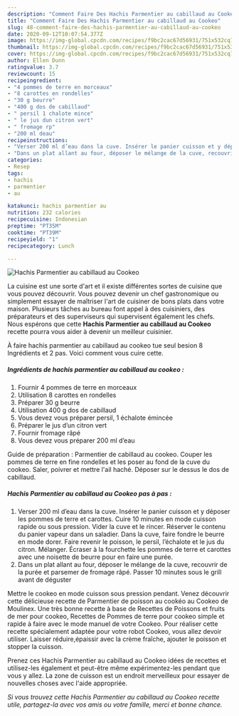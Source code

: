 ```yaml
---
description: "Comment Faire Des Hachis Parmentier au cabillaud au Cookeo"
title: "Comment Faire Des Hachis Parmentier au cabillaud au Cookeo"
slug: 48-comment-faire-des-hachis-parmentier-au-cabillaud-au-cookeo
date: 2020-09-12T10:07:54.377Z
image: https://img-global.cpcdn.com/recipes/f9bc2cac67d56931/751x532cq70/hachis-parmentier-au-cabillaud-au-cookeo-photo-principale-de-la-recette.jpg
thumbnail: https://img-global.cpcdn.com/recipes/f9bc2cac67d56931/751x532cq70/hachis-parmentier-au-cabillaud-au-cookeo-photo-principale-de-la-recette.jpg
cover: https://img-global.cpcdn.com/recipes/f9bc2cac67d56931/751x532cq70/hachis-parmentier-au-cabillaud-au-cookeo-photo-principale-de-la-recette.jpg
author: Ellen Dunn
ratingvalue: 3.7
reviewcount: 15
recipeingredient:
- "4 pommes de terre en morceaux"
- "8 carottes en rondelles"
- "30 g beurre"
- "400 g dos de cabillaud"
- " persil 1 chalote mince"
- " le jus dun citron vert"
- " fromage rp"
- "200 ml deau"
recipeinstructions:
- "Verser 200 ml d’eau dans la cuve. Insérer le panier cuisson et y déposer les pommes de terre et carottes. Cuire 10 minutes en mode cuisson rapide ou sous pression. Vider la cuve et le rincer. Réserver le contenu du panier vapeur dans un saladier. Dans la cuve, faire fondre le beurre en mode dorer. Faire revenir le poisson, le persil, l’échalote et le jus du citron. Mélanger. Écraser à la fourchette les pommes de terre et carottes avec une noisette de beurre pour en faire une purée."
- "Dans un plat allant au four, déposer le mélange de la cuve, recouvrir de la purée et parsemer de fromage râpé. Passer 10 minutes sous le grill avant de déguster"
categories:
- Resep
tags:
- hachis
- parmentier
- au

katakunci: hachis parmentier au 
nutrition: 232 calories
recipecuisine: Indonesian
preptime: "PT35M"
cooktime: "PT39M"
recipeyield: "1"
recipecategory: Lunch

---
```



![Hachis Parmentier au cabillaud au Cookeo](https://img-global.cpcdn.com/recipes/f9bc2cac67d56931/751x532cq70/hachis-parmentier-au-cabillaud-au-cookeo-photo-principale-de-la-recette.jpg)

La cuisine est une sorte d'art et il existe différentes sortes de cuisine que vous pouvez découvrir. Vous pouvez devenir un chef gastronomique ou simplement essayer de maîtriser l'art de cuisiner de bons plats dans votre maison. Plusieurs tâches au bureau font appel à des cuisiniers, des préparateurs et des superviseurs qui supervisent également les chefs. Nous espérons que cette <strong> Hachis Parmentier au cabillaud au Cookeo </strong> recette pourra vous aider à devenir un meilleur cuisinier.

<!--inarticleads1-->

À faire hachis parmentier au cabillaud au cookeo tue seul besion 8 Ingrédients et 2 pas. Voici comment vous cuire cette.

##### Ingrédients de hachis parmentier au cabillaud au cookeo :

1. Fournir 4 pommes de terre en morceaux
1. Utilisation 8 carottes en rondelles
1. Préparer 30 g beurre
1. Utilisation 400 g dos de cabillaud
1. Vous devez vous préparer  persil, 1 échalote émincée
1. Préparer  le jus d’un citron vert
1. Fournir  fromage râpé
1. Vous devez vous préparer 200 ml d’eau


Guide de préparation : Parmentier de cabillaud au cookeo. Couper les pommes de terre en fine rondelles et les poser au fond de la cuve du cookeo. Saler, poivrer et mettre l&#39;ail haché. Déposer sur le dessus le dos de cabillaud. 

<!--inarticleads2-->

##### Hachis Parmentier au cabillaud au Cookeo pas à pas :

1. Verser 200 ml d’eau dans la cuve. Insérer le panier cuisson et y déposer les pommes de terre et carottes. Cuire 10 minutes en mode cuisson rapide ou sous pression. Vider la cuve et le rincer. Réserver le contenu du panier vapeur dans un saladier. Dans la cuve, faire fondre le beurre en mode dorer. Faire revenir le poisson, le persil, l’échalote et le jus du citron. Mélanger. Écraser à la fourchette les pommes de terre et carottes avec une noisette de beurre pour en faire une purée.
1. Dans un plat allant au four, déposer le mélange de la cuve, recouvrir de la purée et parsemer de fromage râpé. Passer 10 minutes sous le grill avant de déguster


Mettre le cookeo en mode cuisson sous pression pendant. Venez découvrir cette délicieuse recette de Parmentier de poisson au cookéo au Cookeo de Moulinex. Une très bonne recette à base de Recettes de Poissons et fruits de mer pour cookeo, Recettes de Pommes de terre pour cookeo simple et rapide à faire avec le mode manuel de votre Cookeo. Pour réaliser cette recette spécialement adaptée pour votre robot Cookeo, vous allez devoir utiliser. Laisser réduire,épaissir avec la crème fraîche, ajouter le poisson et stopper la cuisson. 

<!--inarticleads1-->

<p>
Prenez ces Hachis Parmentier au cabillaud au Cookeo idées de recettes et utilisez-les également et peut-être même expérimentez-les pendant que vous y allez. La zone de cuisson est un endroit merveilleux pour essayer de nouvelles choses avec l'aide appropriée.
</p>

<p>
<i>Si vous trouvez cette Hachis Parmentier au cabillaud au Cookeo recette utile, partagez-la avec vos amis ou votre famille, merci et bonne chance.</i>
</p>
